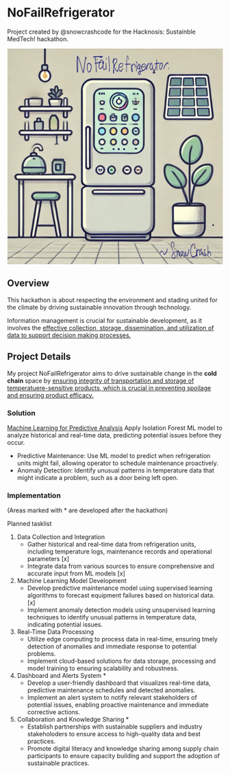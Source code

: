 # NoFailRefrigerator

Project created by @snowcrashcode for the Hacknosis: Sustainble MedTech! hackathon.

![Project Image](https://github.com/snowcrashcode/NoFailRefrigerator/blob/main/project-image.jpg?raw=true)

## Overview

This hackathon is about respecting the environment and stading united for the climate by driving sustainable innovation through technology.

Information management is crucial for sustainable development, as it involves the <u>effective collection, storage, dissemination, and utilization of data to support decision making processes.</u>

## Project Details

My project NoFailRefrigerator aims to drive sustainable change in the **cold chain** space by <u>ensuring integrity of transportation and storage of temperatuere-sensitive products, which is crucial in preventing spoilage and ensuring product efficacy.</u>

### Solution
<u>Machine Learning for Predictive Analysis</u>
Apply Isolation Forest ML model to analyze historical and real-time data, predicting potential issues before they occur.
- Predictive Maintenance: Use ML model to predict when refrigeration units might fail, allowing operator to schedule maintenance proactively.
- Anomaly Detection: Identify unusual patterns in temperature data that might indicate a problem, such as a door being left open.

### Implementation
(Areas marked with * are developed after the hackathon)

Planned tasklist

1) Data Collection and Integration
   - Gather historical and real-time data from refrigeration units, including temperature logs, maintenance records and operational parameters [x]
   - Integrate data from various sources to ensure comprehensive and accurate input from ML models [x]
2) Machine Learning Model Development
   - Develop predictive maintenance model using supervised learning algorithms to forecast equipment failures based on historical data. [x]
   - Implement anomaly detection models using unsupervised learning techniques to identify unusual patterns in temperature data, indicating potential issues.
3) Real-Time Data Processing
   - Utilize edge computing to process data in real-time, ensuring tmely detection of anomalies and immediate response to potential problems.
   - Implement cloud-based solutions for data storage, processing and model training to ensuring scalability and robustness.
4) Dashboard and Alerts System *
   - Develop a user-friendly dashboard that visualizes real-time data, predictive maintenance schedules and detected anomalies.
   - Implement an alert system to notify relevant stakeholders of potential issues, enabling proactive maintenance and immediate corrective actions.
5) Collaboration and Knowledge Sharing *
   - Establish partnerships with sustainable suppliers and industry stakeholoders to ensure access to high-quality data and best practices.
   - Promote digital literacy and knowledge sharing among supply chain participants to ensure capacity building and support the adoption of sustainable practices. 
